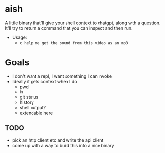 # aish

A little binary that'll give your shell context to chatgpt, along with a question.
It'll try to return a command that you can inspect and then run. 

- Usage:
  - `c help me get the sound from this video as an mp3`

# Goals

- I don't want a repl, I want something I can invoke
- Ideally it gets context when I do
  - pwd
  - ls
  - git status
  - history
  - shell output?
  - extendable here


## TODO
- pick an http client etc and write the api client
- come up with a way to build this into a nice binary
